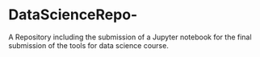 # DataScienceRepo-
A Repository including the submission of a Jupyter notebook for the final submission of the tools for data science course.
